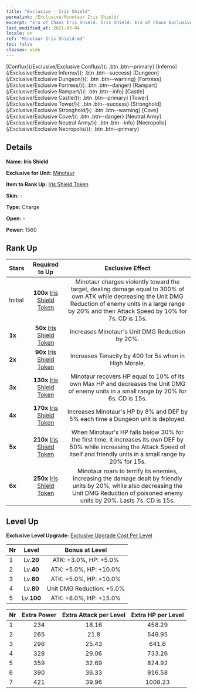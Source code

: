 ```yaml
---
title: "Exclusive - Iris Shield"
permalink: /Exclusive/Minotaur Iris Shield/
excerpt: "Era of Chaos Iris Shield. Iris Shield. Era of Chaos Exclusive Iris Shield. Minotaur Exclusive."
last_modified_at: 2021-03-04
locale: en
ref: "Minotaur Iris Shield.md"
toc: false
classes: wide
---
```

 [Conflux](/Exclusive/Exclusive Conflux/){: .btn .btn--primary} [Inferno](/Exclusive/Exclusive Inferno/){: .btn .btn--success} [Dungeon](/Exclusive/Exclusive Dungeon/){: .btn .btn--warning} [Fortress](/Exclusive/Exclusive Fortress/){: .btn .btn--danger} [Rampart](/Exclusive/Exclusive Rampart/){: .btn .btn--info} [Castle](/Exclusive/Exclusive Castle/){: .btn .btn--primary} [Tower](/Exclusive/Exclusive Tower/){: .btn .btn--success} [Stronghold](/Exclusive/Exclusive Stronghold/){: .btn .btn--warning} [Cove](/Exclusive/Exclusive Cove/){: .btn .btn--danger} [Neutral Army](/Exclusive/Exclusive Neutral Army/){: .btn .btn--info} [Necropolis](/Exclusive/Exclusive Necropolis/){: .btn .btn--primary} 

## Details
 **Name: Iris Shield** 

 **Exclusive for Unit:** [Minotaur](/units/Minotaur/) 

 **Item to Rank Up:** [Iris Shield Token](/Items/con_155/)

 **Skin:** -

 **Type:** Charge

 **Open:** -

 **Power:** 1560

## Rank Up

  |     Stars    |  Required to Up | Exclusive Effect |
  |:-------------|:---------------:|:---------------:|
  |  Initial  | **100x** [Iris Shield Token](/Items/con_155/) | <Brutal Rush> Minotaur charges violently toward the target, dealing damage equal to 300% of own ATK while decreasing the Unit DMG Reduction of enemy units in a large range by 20% and their Attack Speed by 10% for 7s. CD is 15s. |
  | **1x** <i class="fas fa-star"/> | **50x** [Iris Shield Token](/Items/con_155/) | Increases Minotaur's Unit DMG Reduction by 20%. |
  | **2x** <i class="fas fa-star"/> | **90x** [Iris Shield Token](/Items/con_155/) | Increases Tenacity by 400 for 5s when in High Morale. |
  | **3x** <i class="fas fa-star"/> | **130x** [Iris Shield Token](/Items/con_155/) | <Rush of Blood> Minotaur recovers HP equal to 10% of its own Max HP and decreases the Unit DMG of enemy units in a small range by 20% for 6s. CD is 15s. |
  | **4x** <i class="fas fa-star"/> | **170x** [Iris Shield Token](/Items/con_155/) | Increases Minotaur's HP by 8% and DEF by 5% each time a Dungeon unit is deployed. |
  | **5x** <i class="fas fa-star"/> | **210x** [Iris Shield Token](/Items/con_155/) | When Minotaur's HP falls below 30% for the first time, it increases its own DEF by 50% while increasing the Attack Speed of itself and friendly units in a small range by 20% for 15s. |
  | **6x** <i class="fas fa-star"/> | **250x** [Iris Shield Token](/Items/con_155/) | <Roar> Minotaur roars to terrify its enemies, increasing the damage dealt by friendly units by 20%, while also decreasing the Unit DMG Reduction of poisoned enemy units by 20%. Lasts 7s. CD is 15s. |


## Level Up
 **Exclusive Level Upgrade:** [Exclusive Upgrade Cost Per Level](/Exclusive/ExclusiveUpgradeCostPerLevel/)

  |  Nr  |   Level  | Bonus at Level |
  |:-----|:--------:|:--------------:|
  | 1 | Lv.**20** | ATK: +3.0%, HP: +5.0% |
  | 2 | Lv.**40** | ATK: +5.0%, HP: +10.0% |
  | 3 | Lv.**60** | ATK: +5.0%, HP: +10.0% |
  | 4 | Lv.**80** | Unit DMG Reduction: +5.0% |
  | 5 | Lv.**100** | ATK: +8.0%, HP: +15.0% |


  |  Nr  |  Extra Power | Extra Attack per Level | Extra HP per Level |
  |:-----|:--------:|:--------:|:--------:|
  | 1 | 234 | 18.16 | 458.29 |
  | 2 | 265 | 21.8 | 549.95 |
  | 3 | 296 | 25.43 | 641.6 |
  | 4 | 328 | 29.06 | 733.26 |
  | 5 | 359 | 32.69 | 824.92 |
  | 6 | 390 | 36.33 | 916.58 |
  | 7 | 421 | 39.96 | 1008.23 |


